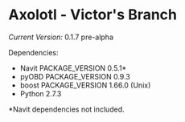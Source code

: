 # Axolotl - Victor's Branch
*Current Version:* 0.1.7 pre-alpha

Dependencies:
- Navit PACKAGE_VERSION 0.5.1\*
- pyOBD PACKAGE_VERSION 0.9.3
- boost PACKAGE_VERSION 1.66.0 (Unix)
- Python 2.7.3

\*Navit dependencies not included.
